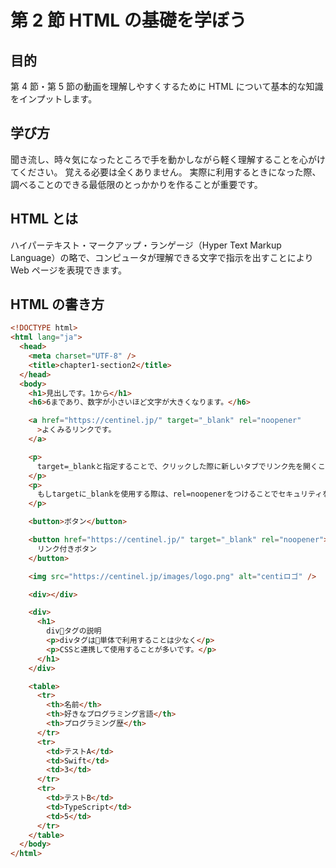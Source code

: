 # 第 2 節 HTML の基礎を学ぼう

## 目的

第 4 節・第 5 節の動画を理解しやすくするために HTML について基本的な知識をインプットします。

## 学び方

聞き流し、時々気になったところで手を動かしながら軽く理解することを心がけてください。
覚える必要は全くありません。
実際に利用するときになった際、調べることのできる最低限のとっかかりを作ることが重要です。

## HTML とは

ハイパーテキスト・マークアップ・ランゲージ（Hyper Text Markup Language）の略で、コンピュータが理解できる文字で指示を出すことにより Web ページを表現できます。

## HTML の書き方

```html
<!DOCTYPE html>
<html lang="ja">
  <head>
    <meta charset="UTF-8" />
    <title>chapter1-section2</title>
  </head>
  <body>
    <h1>見出しです。1から</h1>
    <h6>6まであり、数字が小さいほど文字が大きくなります。</h6>

    <a href="https://centinel.jp/" target="_blank" rel="noopener"
      >よくみるリンクです。
    </a>

    <p>
      target=_blankと指定することで、クリックした際に新しいタブでリンク先を開くことができます。
    </p>
    <p>
      もしtargetに_blankを使用する際は、rel=noopenerをつけることでセキュリティを向上させることができるのでおすすめです
    </p>

    <button>ボタン</button>

    <button href="https://centinel.jp/" target="_blank" rel="noopener">
      リンク付きボタン
    </button>

    <img src="https://centinel.jp/images/logo.png" alt="centiロゴ" />

    <div></div>

    <div>
      <h1>
        divタグの説明
        <p>divタグは単体で利用することは少なく</p>
        <p>CSSと連携して使用することが多いです。</p>
      </h1>
    </div>

    <table>
      <tr>
        <th>名前</th>
        <th>好きなプログラミング言語</th>
        <th>プログラミング歴</th>
      </tr>
      <tr>
        <td>テストA</td>
        <td>Swift</td>
        <td>3</td>
      </tr>
      <tr>
        <td>テストB</td>
        <td>TypeScript</td>
        <td>5</td>
      </tr>
    </table>
  </body>
</html>
```
